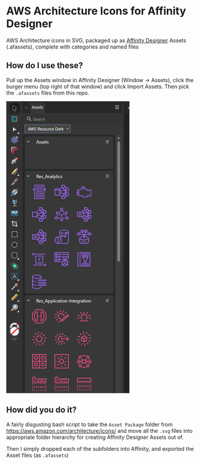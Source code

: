 # AWS Architecture Icons for Affinity Designer
AWS Architecture icons in SVG, packaged up as [Affinity Designer](https://affinity.serif.com/en-gb/designer/) Assets (.afassets), complete with categories and named files

## How do I use these?

Pull up the Assets window in Affinity Designer (Window -> Assets), click the burger menu (top right of that window) and click Import Assets. Then pick the `.afassets` files from this repo.

![Screenshot of the AWS Icons in Affinity Designer](https://github.com/sebmaynard/AWS-Architecture-Icons-for-Affinity-Designer/blob/main/Affinity%20screenshot.png?raw=true)

## How did you do it?

A fairly disgusting bash script to take the `Asset Package` folder from https://aws.amazon.com/architecture/icons/ and move all the `.svg` files into appropriate folder hierarchy for creating Affinity Designer Assets out of.

Then I simply dropped each of the subfolders into Affinity, and exported the Asset files (as `.afassets`)

